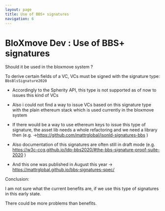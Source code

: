 ```yaml
---
layout: page
title: Use of BBS+ signatures
navigation: 6
---
```



# BloXmove Dev : Use of BBS+ signatures
Should it be used in the bloxmove system ?

To derive certain fields of a VC, VCs must be signed with the signature type: ```BbsBlsSignature2020```


- Accordingly to the Spherity API, this type is not supported as of now to issues this kind of VCs

- Also i could not find a way to issue VCs based on this signature type with the plain ethereum stack which is used currently in the bloxmove system

- If there would be a way to use ethereum keys to issue this type of signature, the asset lib needs a whole refactoring and we need a library then (e.g. →https://github.com/mattrglobal/jsonld-signatures-bbs )

- Also documentation of this signatures are often still in draft mode (e.g. https://w3c-ccg.github.io/ldp-bbs2020/#the-bbs-signature-proof-suite-2020 )

- And this one was published in August this year → https://mattrglobal.github.io/bbs-signatures-spec/


Conclusion:

I am not sure what the current benefits are, if we use this type of signatures in this early state.

There could be more problems than benefits.
